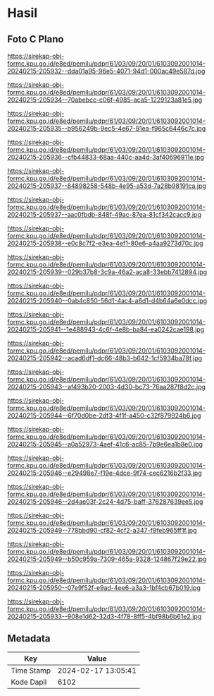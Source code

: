 # Hasil

## Foto C Plano

https://sirekap-obj-formc.kpu.go.id/e8ed/pemilu/pdpr/61/03/09/20/01/6103092001014-20240215-205932--dda01a95-96e5-4071-94d1-000ac49e587d.jpg

https://sirekap-obj-formc.kpu.go.id/e8ed/pemilu/pdpr/61/03/09/20/01/6103092001014-20240215-205934--70abebcc-c06f-4985-aca5-1229123a81e5.jpg

https://sirekap-obj-formc.kpu.go.id/e8ed/pemilu/pdpr/61/03/09/20/01/6103092001014-20240215-205935--b956249b-9ec5-4e67-91ea-f965c6446c7c.jpg

https://sirekap-obj-formc.kpu.go.id/e8ed/pemilu/pdpr/61/03/09/20/01/6103092001014-20240215-205936--cfb44833-68aa-440c-aa4d-3af40696911e.jpg

https://sirekap-obj-formc.kpu.go.id/e8ed/pemilu/pdpr/61/03/09/20/01/6103092001014-20240215-205937--84898258-548b-4e95-a53d-7a28b98191ca.jpg

https://sirekap-obj-formc.kpu.go.id/e8ed/pemilu/pdpr/61/03/09/20/01/6103092001014-20240215-205937--aac0fbdb-848f-49ac-87ea-81cf342cacc9.jpg

https://sirekap-obj-formc.kpu.go.id/e8ed/pemilu/pdpr/61/03/09/20/01/6103092001014-20240215-205938--e0c8c7f2-e3ea-4ef1-80e6-a4aa9273d70c.jpg

https://sirekap-obj-formc.kpu.go.id/e8ed/pemilu/pdpr/61/03/09/20/01/6103092001014-20240215-205939--029b37b8-3c9a-46a2-aca8-33ebb7412894.jpg

https://sirekap-obj-formc.kpu.go.id/e8ed/pemilu/pdpr/61/03/09/20/01/6103092001014-20240215-205940--0ab4c850-56d1-4ac4-a6d1-d4b64a6e0dcc.jpg

https://sirekap-obj-formc.kpu.go.id/e8ed/pemilu/pdpr/61/03/09/20/01/6103092001014-20240215-205941--1e488943-4c6f-4e8b-ba84-ea0242cae198.jpg

https://sirekap-obj-formc.kpu.go.id/e8ed/pemilu/pdpr/61/03/09/20/01/6103092001014-20240215-205942--acad6df1-dc66-48b3-b642-1cf5934ba78f.jpg

https://sirekap-obj-formc.kpu.go.id/e8ed/pemilu/pdpr/61/03/09/20/01/6103092001014-20240215-205943--af493b20-2003-4d30-bc73-76aa287f8d2c.jpg

https://sirekap-obj-formc.kpu.go.id/e8ed/pemilu/pdpr/61/03/09/20/01/6103092001014-20240215-205944--6f70d0be-2df3-4f1f-a450-c32f879924b6.jpg

https://sirekap-obj-formc.kpu.go.id/e8ed/pemilu/pdpr/61/03/09/20/01/6103092001014-20240215-205945--a0a52973-4aef-41c6-ac85-7b9e6ea1b8e0.jpg

https://sirekap-obj-formc.kpu.go.id/e8ed/pemilu/pdpr/61/03/09/20/01/6103092001014-20240215-205946--e29498e7-f19e-4dce-9f74-cec6216b2f33.jpg

https://sirekap-obj-formc.kpu.go.id/e8ed/pemilu/pdpr/61/03/09/20/01/6103092001014-20240215-205946--2d4ae03f-2c24-4d75-baff-376287639ee5.jpg

https://sirekap-obj-formc.kpu.go.id/e8ed/pemilu/pdpr/61/03/09/20/01/6103092001014-20240215-205949--778bbd90-cf82-4cf2-a347-f9feb965ff1f.jpg

https://sirekap-obj-formc.kpu.go.id/e8ed/pemilu/pdpr/61/03/09/20/01/6103092001014-20240215-205949--b50c959a-7309-465a-9328-124867f29e22.jpg

https://sirekap-obj-formc.kpu.go.id/e8ed/pemilu/pdpr/61/03/09/20/01/6103092001014-20240215-205950--07e9f52f-e9ad-4ee6-a3a3-1bf4cb67b019.jpg

https://sirekap-obj-formc.kpu.go.id/e8ed/pemilu/pdpr/61/03/09/20/01/6103092001014-20240215-205933--908e1d62-32d3-4f78-8ff5-4bf98b6b61e2.jpg


## Metadata

| Key        | Value               |
| ---------- | ------------------- |
| Time Stamp | 2024-02-17 13:05:41 |
| Kode Dapil | 6102                |



